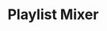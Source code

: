 ---
title:        "Playlist Mixer"
catchy-title: "Humanising music suggestions with voice"
company:      "Amazon"
year:         2019
image:        "https://catherinebui.com/assets/images/index/site-github.png"
categories:   case-study
layout:       page
slug:         "playlist-mixer"
description:  
---
